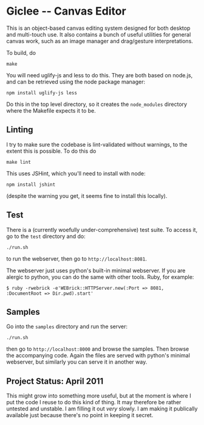 # Giclee -- Canvas Editor

This is an object-based canvas editing system designed for both
desktop and multi-touch use. It also contains a bunch of useful
utilities for general canvas work, such as an image manager and
drag/gesture interpretations.

To build, do

    make

You will need uglify-js and less to do this. They are both based on
node.js, and can be retrieved using the node package manager:

    npm install uglify-js less

Do this in the top level directory, so it creates the `node_modules`
directory where the Makefile expects it to be.


## Linting

I try to make sure the codebase is lint-validated without warnings, to
the extent this is possible. To do this do

    make lint

This uses JSHint, which you'll need to install with node:

    npm install jshint

(despite the warning you get, it seems fine to install this locally).


## Test

There is a (currently woefully under-comprehensive) test suite. To
access it, go to the `test` directory and do:

    ./run.sh

to run the webserver, then go to `http://localhost:8081`.

The webserver just uses python's built-in minimal webserver. If you
are alergic to python, you can do the same with other tools. Ruby, for
example:

    $ ruby -rwebrick -e'WEBrick::HTTPServer.new(:Port => 8081, :DocumentRoot => Dir.pwd).start'


## Samples

Go into the `samples` directory and run the server:

    ./run.sh

then go to `http://localhost:8000` and browse the samples. Then browse
the accompanying code. Again the files are served with python's
minimal webserver, but similarly you can serve it in another way.


## Project Status: April 2011

This might grow into something more useful, but at the moment is where
I put the code I reuse to do this kind of thing. It may therefore be
rather untested and unstable. I am filling it out *very* slowly. I am
making it publically available just because there's no point in
keeping it secret.

